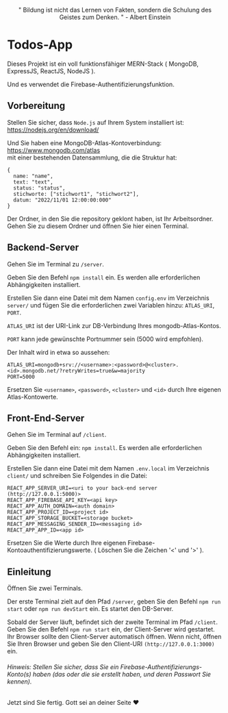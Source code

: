 <p align="center">" Bildung ist nicht das Lernen von Fakten, sondern die Schulung des Geistes zum Denken. " - Albert Einstein<p>

# Todos-App  
  
Dieses Projekt ist ein voll funktionsfähiger MERN-Stack ( MongoDB, ExpressJS, ReactJS, NodeJS ).  
  
Und es verwendet die Firebase-Authentifizierungsfunktion.  
  
## Vorbereitung  

Stellen Sie sicher, dass `Node.js` auf Ihrem System installiert ist: https://nodejs.org/en/download/  

Und Sie haben eine MongoDB-Atlas-Kontoverbindung: https://www.mongodb.com/atlas  
mit einer bestehenden Datensammlung, die die Struktur hat:  
```
{
  name: "name",
  text: "text",
  status: "status",
  stichworte: ["stichwort1", "stichwort2"],
  datum: "2022/11/01 12:00:00:000"
}
```  

Der Ordner, in den Sie die repository geklont haben, ist Ihr Arbeitsordner. Gehen Sie zu diesem Ordner und öffnen Sie hier einen Terminal.  
  
## Backend-Server  
  
Gehen Sie im Terminal zu `/server`.  
  
Geben Sie den Befehl `npm install` ein. Es werden alle erforderlichen Abhängigkeiten installiert.  
  
Erstellen Sie dann eine Datei mit dem Namen `config.env` im Verzeichnis `server/` und fügen Sie die erforderlichen zwei Variablen hinzu: `ATLAS_URI`, `PORT`.  
  
`ATLAS_URI` ist der URI-Link zur DB-Verbindung Ihres mongodb-Atlas-Kontos.  
  
`PORT` kann jede gewünschte Portnummer sein (5000 wird empfohlen).  
  
Der Inhalt wird in etwa so aussehen:  
```
ATLAS_URI=mongodb+srv://<username>:<password>@<cluster>.<id>.mongodb.net/?retryWrites=true&w=majority  
PORT=5000  
```  
Ersetzen Sie `<username>`, `<password>`, `<cluster>` und `<id>` durch Ihre eigenen Atlas-Kontowerte.  
  
## Front-End-Server
  
Gehen Sie im Terminal auf `/client`.  
  
Geben Sie den Befehl ein: `npm install`. Es werden alle erforderlichen Abhängigkeiten installiert.  
  
Erstellen Sie dann eine Datei mit dem Namen `.env.local` im Verzeichnis `client/` und schreiben Sie Folgendes in die Datei:  
```
REACT_APP_SERVER_URI=<uri to your back-end server (http://127.0.0.1:5000)>
REACT_APP_FIREBASE_API_KEY=<api key>
REACT_APP_AUTH_DOMAIN=<auth domain>
REACT_APP_PROJECT_ID=<project id>
REACT_APP_STORAGE_BUCKET=<storage bucket>
REACT_APP_MESSAGING_SENDER_ID=<messaging id>
REACT_APP_APP_ID=<app id>
```  
Ersetzen Sie die Werte durch Ihre eigenen Firebase-Kontoauthentifizierungswerte. ( Löschen Sie die Zeichen '<' und '>' ).  
  
## Einleitung  
  
Öffnen Sie zwei Terminals.  
  
Der erste Terminal zielt auf den Pfad `/server`, geben Sie den Befehl `npm run start` oder `npm run devStart` ein. Es startet den DB-Server.  
 
Sobald der Server läuft, befindet sich der zweite Terminal im Pfad `/client`. Geben Sie den Befehl `npm run start` ein, der Client-Server wird gestartet.  
Ihr Browser sollte den Client-Server automatisch öffnen. Wenn nicht, öffnen Sie Ihren Browser und geben Sie den Client-URI `(http://127.0.0.1:3000)` ein.  
###### Hinweis: Stellen Sie sicher, dass Sie ein Firebase-Authentifizierungs-Konto(s) haben (das oder die sie erstellt haben, und deren Passwort Sie kennen).  
  
Jetzt sind Sie fertig. Gott sei an deiner Seite ❤️
